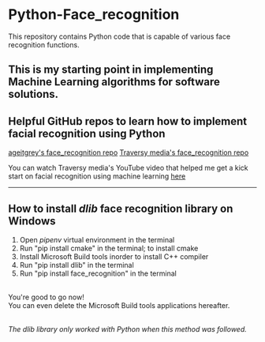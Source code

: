 # Python-Face_recognition
This repository contains Python code that is capable of various face recognition functions.

This is my starting point in implementing Machine Learning algorithms for software solutions.
---
## Helpful GitHub repos to learn how to implement facial recognition using Python

[ageitgrey's face_recognition repo](https://github.com/ageitgey/face_recognition)
[Traversy media's face_recognition repo](https://github.com/bradtraversy/face_recognition_examples)

You can watch Traversy media's YouTube video that helped me get a kick start on facial recognition using machine learning [here](https://www.youtube.com/watch?v=QSTnwsZj2yc)

---

## How to install *dlib* face recognition library on Windows

1. Open *pipenv* virtual environment in the terminal
2. Run "pip install cmake" in the terminal; to install cmake
3. Install Microsoft Build tools inorder to install C++ compiler
4. Run "pip install dlib" in the terminal
5. Run "pip install face_recognition" in the terminal<br/><br/>

You're good to go now!<br/>
You can even delete the Microsoft Build tools applications hereafter.<br/><br/>

*The dlib library only worked with Python when this method was followed.*<br/>
